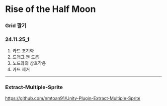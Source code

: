 # Rise of the Half Moon

### Grid 깔기

### 24.11.25_1
1.	카드 초기화
2.	드래그 앤 드롭
3.	노드와의 상호작용
4.	카드 제거

---

### Extract-Multiple-Sprite
https://github.com/nmtoan91/Unity-Plugin-Extract-Multiple-Sprite
